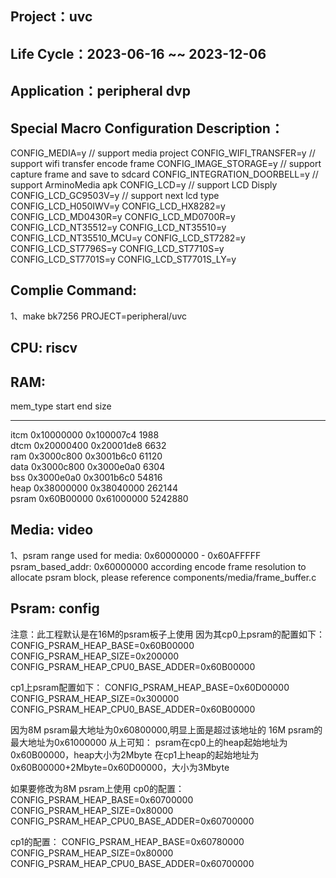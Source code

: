 ## Project：uvc

## Life Cycle：2023-06-16 ~~ 2023-12-06

## Application：peripheral dvp

## Special Macro Configuration Description：
CONFIG_MEDIA=y                // support media project
CONFIG_WIFI_TRANSFER=y        // support wifi transfer encode frame
CONFIG_IMAGE_STORAGE=y        // support capture frame and save to sdcard
CONFIG_INTEGRATION_DOORBELL=y // support ArminoMedia apk
CONFIG_LCD=y                  // support LCD Disply
CONFIG_LCD_GC9503V=y          // support next lcd type
CONFIG_LCD_H050IWV=y
CONFIG_LCD_HX8282=y
CONFIG_LCD_MD0430R=y
CONFIG_LCD_MD0700R=y
CONFIG_LCD_NT35512=y
CONFIG_LCD_NT35510=y
CONFIG_LCD_NT35510_MCU=y
CONFIG_LCD_ST7282=y
CONFIG_LCD_ST7796S=y
CONFIG_LCD_ST7710S=y
CONFIG_LCD_ST7701S=y
CONFIG_LCD_ST7701S_LY=y

## Complie Command:	
1、make bk7256 PROJECT=peripheral/uvc

## CPU: riscv

## RAM:
mem_type start      end        size    
-------- ---------- ---------- --------
itcm     0x10000000 0x100007c4 1988    
dtcm     0x20000400 0x20001de8 6632    
ram      0x3000c800 0x3001b6c0 61120   
data     0x3000c800 0x3000e0a0 6304    
bss      0x3000e0a0 0x3001b6c0 54816   
heap     0x38000000 0x38040000 262144  
psram    0x60B00000 0x61000000 5242880 

## Media: video
1、psram range used for media: 0x60000000 - 0x60AFFFFF
psram_based_addr: 0x60000000
according encode frame resolution to allocate psram block, please reference components/media/frame_buffer.c

## Psram: config
注意：此工程默认是在16M的psram板子上使用
因为其cp0上psram的配置如下：
CONFIG_PSRAM_HEAP_BASE=0x60B00000
CONFIG_PSRAM_HEAP_SIZE=0x200000
CONFIG_PSRAM_HEAP_CPU0_BASE_ADDER=0x60B00000

cp1上psram配置如下：
CONFIG_PSRAM_HEAP_BASE=0x60D00000
CONFIG_PSRAM_HEAP_SIZE=0x300000
CONFIG_PSRAM_HEAP_CPU0_BASE_ADDER=0x60B00000

因为8M psram最大地址为0x60800000,明显上面是超过该地址的
16M psram的最大地址为0x61000000
从上可知：
psram在cp0上的heap起始地址为0x60B00000，heap大小为2Mbyte
在cp1上heap的起始地址为0x60B00000+2Mbyte=0x60D00000，大小为3Mbyte

如果要修改为8M psram上使用
cp0的配置：
CONFIG_PSRAM_HEAP_BASE=0x60700000
CONFIG_PSRAM_HEAP_SIZE=0x80000
CONFIG_PSRAM_HEAP_CPU0_BASE_ADDER=0x60700000

cp1的配置：
CONFIG_PSRAM_HEAP_BASE=0x60780000
CONFIG_PSRAM_HEAP_SIZE=0x80000
CONFIG_PSRAM_HEAP_CPU0_BASE_ADDER=0x60700000
